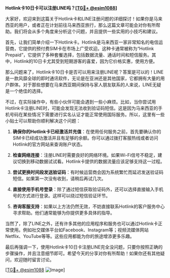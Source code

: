 **Hotlink卡10日卡可以注册LINE吗？[[TG💪+ @esim1088](https://t.me/s/esim1088)]**

大家好，欢迎来到这篇关于Hotlink卡和LINE注册问题的详细探讨！如果你是马来西亚的用户，或者正在计划前往马来西亚旅行，那么这篇文章可能会对你有所帮助。我们将会从多个角度来分析这个问题，并且提供一些实用的小技巧和建议。

首先，让我们简单介绍一下Hotlink卡。Hotlink是马来西亚一家非常知名的电信运营商，它提供的预付费SIM卡在市场上广受欢迎。这种卡通常被称为“Hotlink Prepaid”，它提供了多种套餐选择，包括数据流量、通话时间和短信服务。其中，Hotlink的10日卡尤其受到短期游客的喜爱，因为它价格实惠，使用方便。

那么问题来了，Hotlink卡10日卡是否可以用来注册LINE呢？答案是可以的！LINE是一款风靡全球的即时通讯软件，无论是在亚洲还是其他国家，它都拥有大量的用户群体。对于那些想要在马来西亚期间保持与家人朋友联系的人来说，LINE无疑是一个绝佳的选择。

不过，在实际操作中，有些小伙伴可能会遇到一些小麻烦。比如，当你尝试用Hotlink卡注册LINE时，可能会发现无法收到验证码短信。这是因为马来西亚的手机号码在某些情况下需要进行实名认证才能正常使用国际服务。所以，这里有一些小贴士可以帮助你顺利解决这个问题：

1. **确保你的Hotlink卡已经激活并充值**：在使用任何服务之前，首先要确认你的SIM卡已经成功激活并且有足够的余额。你可以通过拨打客服热线或者访问Hotlink的官方网站来查询账户状态。

2. **检查网络连接**：注册LINE时需要良好的网络环境。如果Wi-Fi信号不稳定，建议切换到移动数据试试看。Hotlink卡提供的数据流量应该足够支持这一过程。

3. **尝试更换时间段发送验证码**：有时候运营商会因为系统繁忙而延迟发送验证码短信。如果第一次没有收到，请稍后再试几次。

4. **直接使用手机号登录**：除了通过短信获取验证码外，还可以选择直接输入手机号的方式进行登录。这样可以绕过短信验证环节。

5. **咨询客服支持**：如果以上方法仍然无效，不妨直接联系Hotlink的客户服务中心寻求帮助。他们通常能够为你提供更多具体的指导。

当然了，除了LINE之外，还有许多其他的应用程序和服务也可以通过Hotlink卡正常使用。例如社交媒体平台如Facebook、Instagram等；视频流媒体网站Netflix、YouTube等等。这些应用都能为你的旅途增添更多乐趣。

最后再强调一下，使用Hotlink卡10日卡注册LINE完全没问题，只要你按照正确的步骤操作，并且注意细节即可。希望今天的分享对你有所帮助！如果你还有其他疑问，欢迎随时留言讨论。

[[TG💪+ @esim1088](https://t.me/s/esim1088) ![Image](https://i.postimg.cc/4NQfJmqS/Snipaste-2025-05-13-00-14-12.png)]